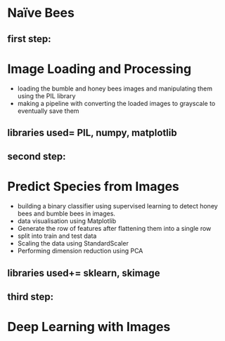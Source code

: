 # Naïve Bees
## first step: 
# Image Loading and Processing
- loading the bumble and honey bees images and manipulating them using the PIL library
- making a pipeline with converting the loaded images to grayscale to eventually save them

## libraries used=  PIL, numpy, matplotlib
## second step: 
# Predict Species from Images
- building a binary classifier using supervised learning to detect honey bees and bumble bees in images.
- data visualisation using Matplotlib
- Generate the row of features after flattening them into a single row
- split into train and test data
- Scaling the data using StandardScaler
- Performing dimension reduction using PCA


## libraries used+= sklearn, skimage
## third step: 
# Deep Learning with Images

